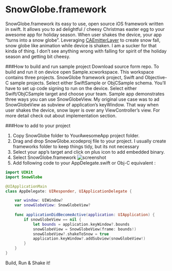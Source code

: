 SnowGlobe.framework
===================
SnowGlobe.framework its easy to use, open source iOS framework written in swift. It allows you to ad delightful / cheesy Christmas easter egg to your awesome app for holiday season. When user shakes the device, your app “turns into a snow globe”. Leveraging [CAEmitterLayer](https://developer.apple.com/library/mac/Documentation/GraphicsImaging/Reference/CAEmitterLayer_class/index.html) to create snow fall, snow globe like animation while device is shaken. I am a sucker for that kinda of thing. I don’t see anything wrong with falling for spirit of the holiday season and getting bit cheesy.

###How to build and run sample project
Download source form repo. To build and run it on device open Sample.xcworkspace. This workspace contains three projects. SnowGlobe framework project, Swift and Objective-C sample projects. Select either SwiftSample or ObjCSample schema. You’ll have to set up code signing to run on the device. Select either Swift/ObjCSample target and choose your team. Sample app demonstrates three ways you can use SnowGlobeView. My original use case was to ad SnowGlobeView as subview of application’s keyWindow. That way when user shakes the device, snow layer is over any ViewController’s view. For more detail check out about implementation section.

###How to add to your project
1. Copy SnowGlobe folder to YourAwesomeApp project folder.
2. Drag and drop SnowGlobe.xcodeproj file to your project. I usually create frameworks folder to keep things tidy, but its not necessary
3. Select your app’s target and click on plus icon to add embedded binary.
4. Select SnowGlobe.framework
![screenshot](http://www.stringcode.co.uk/stringcode_wordpress/wp-content/uploads/2014/12/tutorial@2x2.png)
5. Add following code to your AppDelegate.swift or Obj-C equivalent :
``` swift
import UIKit
import SnowGlobe

@UIApplicationMain
class AppDelegate: UIResponder, UIApplicationDelegate {

    var window: UIWindow?
    var snowGlobeView: SnowGlobeView?
    
    func applicationDidBecomeActive(application: UIApplication) {
        if snowGlobeView == nil {
            let bounds = application.keyWindow?.bounds
            snowGlobeView = SnowGlobeView(frame: bounds!)
            snowGlobeView?.shakeToSnow = true
            application.keyWindow?.addSubview(snowGlobeView!)
        }
    }
}
```
Build, Run & Shake it!

